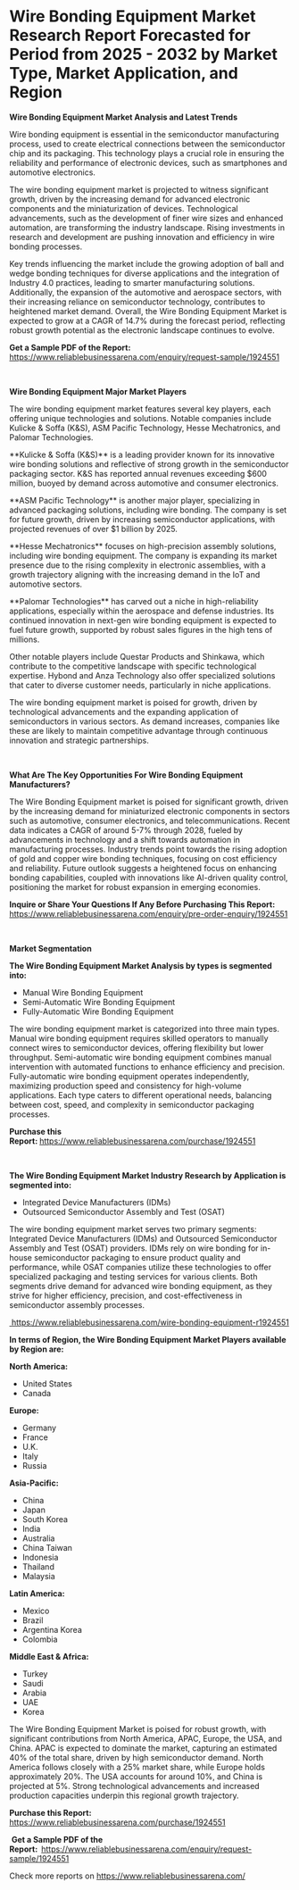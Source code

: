 <p><h1>Wire Bonding Equipment Market Research Report Forecasted for Period from 2025 -  2032 by Market Type, Market Application, and Region</h1></p><p><strong>Wire Bonding Equipment Market Analysis and Latest Trends</strong></p>
<p><p>Wire bonding equipment is essential in the semiconductor manufacturing process, used to create electrical connections between the semiconductor chip and its packaging. This technology plays a crucial role in ensuring the reliability and performance of electronic devices, such as smartphones and automotive electronics.</p><p>The wire bonding equipment market is projected to witness significant growth, driven by the increasing demand for advanced electronic components and the miniaturization of devices. Technological advancements, such as the development of finer wire sizes and enhanced automation, are transforming the industry landscape. Rising investments in research and development are pushing innovation and efficiency in wire bonding processes.</p><p>Key trends influencing the market include the growing adoption of ball and wedge bonding techniques for diverse applications and the integration of Industry 4.0 practices, leading to smarter manufacturing solutions. Additionally, the expansion of the automotive and aerospace sectors, with their increasing reliance on semiconductor technology, contributes to heightened market demand. Overall, the Wire Bonding Equipment Market is expected to grow at a CAGR of 14.7% during the forecast period, reflecting robust growth potential as the electronic landscape continues to evolve.</p></p>
<p><strong>Get a Sample PDF of the Report:&nbsp;</strong> <a href="https://www.reliablebusinessarena.com/enquiry/request-sample/1924551?utm_campaign=2822&utm_medium=2&utm_source=Github&utm_content=ia&utm_term=28032025&utm_id=wire-bonding-equipment">https://www.reliablebusinessarena.com/enquiry/request-sample/1924551</a></p>
<p>&nbsp;</p>
<p><strong>Wire Bonding Equipment Major Market Players</strong></p>
<p><p>The wire bonding equipment market features several key players, each offering unique technologies and solutions. Notable companies include Kulicke & Soffa (K&S), ASM Pacific Technology, Hesse Mechatronics, and Palomar Technologies.</p><p>**Kulicke & Soffa (K&S)** is a leading provider known for its innovative wire bonding solutions and reflective of strong growth in the semiconductor packaging sector. K&S has reported annual revenues exceeding $600 million, buoyed by demand across automotive and consumer electronics.</p><p>**ASM Pacific Technology** is another major player, specializing in advanced packaging solutions, including wire bonding. The company is set for future growth, driven by increasing semiconductor applications, with projected revenues of over $1 billion by 2025.</p><p>**Hesse Mechatronics** focuses on high-precision assembly solutions, including wire bonding equipment. The company is expanding its market presence due to the rising complexity in electronic assemblies, with a growth trajectory aligning with the increasing demand in the IoT and automotive sectors.</p><p>**Palomar Technologies** has carved out a niche in high-reliability applications, especially within the aerospace and defense industries. Its continued innovation in next-gen wire bonding equipment is expected to fuel future growth, supported by robust sales figures in the high tens of millions.</p><p>Other notable players include Questar Products and Shinkawa, which contribute to the competitive landscape with specific technological expertise. Hybond and Anza Technology also offer specialized solutions that cater to diverse customer needs, particularly in niche applications. </p><p>The wire bonding equipment market is poised for growth, driven by technological advancements and the expanding application of semiconductors in various sectors. As demand increases, companies like these are likely to maintain competitive advantage through continuous innovation and strategic partnerships.</p></p>
<p>&nbsp;</p>
<p><strong>What Are The Key Opportunities For Wire Bonding Equipment Manufacturers?</strong></p>
<p><p>The Wire Bonding Equipment market is poised for significant growth, driven by the increasing demand for miniaturized electronic components in sectors such as automotive, consumer electronics, and telecommunications. Recent data indicates a CAGR of around 5-7% through 2028, fueled by advancements in technology and a shift towards automation in manufacturing processes. Industry trends point towards the rising adoption of gold and copper wire bonding techniques, focusing on cost efficiency and reliability. Future outlook suggests a heightened focus on enhancing bonding capabilities, coupled with innovations like AI-driven quality control, positioning the market for robust expansion in emerging economies.</p></p>
<p><strong>Inquire or Share Your Questions If Any Before Purchasing This Report:</strong> <a href="https://www.reliablebusinessarena.com/enquiry/pre-order-enquiry/1924551?utm_campaign=2822&utm_medium=2&utm_source=Github&utm_content=ia&utm_term=28032025&utm_id=wire-bonding-equipment">https://www.reliablebusinessarena.com/enquiry/pre-order-enquiry/1924551</a></p>
<p>&nbsp;</p>
<p><strong>Market Segmentation</strong></p>
<p><strong>The Wire Bonding Equipment Market Analysis by types is segmented into:</strong></p>
<p><ul><li>Manual Wire Bonding Equipment</li><li>Semi-Automatic Wire Bonding Equipment</li><li>Fully-Automatic Wire Bonding Equipment</li></ul></p>
<p><p>The wire bonding equipment market is categorized into three main types. Manual wire bonding equipment requires skilled operators to manually connect wires to semiconductor devices, offering flexibility but lower throughput. Semi-automatic wire bonding equipment combines manual intervention with automated functions to enhance efficiency and precision. Fully-automatic wire bonding equipment operates independently, maximizing production speed and consistency for high-volume applications. Each type caters to different operational needs, balancing between cost, speed, and complexity in semiconductor packaging processes.</p></p>
<p><strong>Purchase this Report:&nbsp;</strong><a href="https://www.reliablebusinessarena.com/purchase/1924551?utm_campaign=2822&utm_medium=2&utm_source=Github&utm_content=ia&utm_term=28032025&utm_id=wire-bonding-equipment">https://www.reliablebusinessarena.com/purchase/1924551</a></p>
<p>&nbsp;</p>
<p><strong>The Wire Bonding Equipment Market Industry Research by Application is segmented into:</strong></p>
<p><ul><li>Integrated Device Manufacturers (IDMs)</li><li>Outsourced Semiconductor Assembly and Test (OSAT)</li></ul></p>
<p><p>The wire bonding equipment market serves two primary segments: Integrated Device Manufacturers (IDMs) and Outsourced Semiconductor Assembly and Test (OSAT) providers. IDMs rely on wire bonding for in-house semiconductor packaging to ensure product quality and performance, while OSAT companies utilize these technologies to offer specialized packaging and testing services for various clients. Both segments drive demand for advanced wire bonding equipment, as they strive for higher efficiency, precision, and cost-effectiveness in semiconductor assembly processes.</p></p>
<p><a href="https://www.reliablebusinessarena.com/wire-bonding-equipment-r1924551?utm_campaign=2822&utm_medium=2&utm_source=Github&utm_content=ia&utm_term=28032025&utm_id=wire-bonding-equipment">&nbsp;https://www.reliablebusinessarena.com/wire-bonding-equipment-r1924551</a></p>
<p><strong>In terms of Region, the Wire Bonding Equipment Market Players available by Region are:</strong></p>
<p>
    <p> <strong> North America: </strong>
        <ul>
            <li>United States</li>
            <li>Canada</li>
        </ul>
        </p> 
    <p> <strong> Europe: </strong>
        <ul>
            <li>Germany</li>
            <li>France</li>
            <li>U.K.</li>
            <li>Italy</li>
            <li>Russia</li>
        </ul>
        </p> 
    <p> <strong> Asia-Pacific: </strong>
        <ul>
            <li>China</li>
            <li>Japan</li>
            <li>South Korea</li>
            <li>India</li>
            <li>Australia</li>
            <li>China Taiwan</li>
            <li>Indonesia</li>
            <li>Thailand</li>
            <li>Malaysia</li>
        </ul>
        </p> 
    <p> <strong> Latin America: </strong>
        <ul>
            <li>Mexico</li>
            <li>Brazil</li>
            <li>Argentina Korea</li>
            <li>Colombia</li>
        </ul>
        </p> 
    <p> <strong> Middle East & Africa: </strong>
        <ul>
            <li>Turkey</li>
            <li>Saudi</li>
            <li>Arabia</li>
            <li>UAE</li>
            <li>Korea</li>
        </ul>
    </p>
    </p>
<p><p>The Wire Bonding Equipment Market is poised for robust growth, with significant contributions from North America, APAC, Europe, the USA, and China. APAC is expected to dominate the market, capturing an estimated 40% of the total share, driven by high semiconductor demand. North America follows closely with a 25% market share, while Europe holds approximately 20%. The USA accounts for around 10%, and China is projected at 5%. Strong technological advancements and increased production capacities underpin this regional growth trajectory.</p></p>
<p><strong>Purchase this Report: </strong><a href="https://www.reliablebusinessarena.com/purchase/1924551?utm_campaign=2822&utm_medium=2&utm_source=Github&utm_content=ia&utm_term=28032025&utm_id=wire-bonding-equipment">https://www.reliablebusinessarena.com/purchase/1924551</a></p>
<p>&nbsp;<strong>Get a Sample PDF of the Report:&nbsp;&nbsp;</strong><a href="https://www.reliablebusinessarena.com/enquiry/request-sample/1924551?utm_campaign=2822&utm_medium=2&utm_source=Github&utm_content=ia&utm_term=28032025&utm_id=wire-bonding-equipment">https://www.reliablebusinessarena.com/enquiry/request-sample/1924551</a></p>
<p><strong></strong></p>
<p>Check more reports on <a href="https://www.reliablebusinessarena.com/?utm_campaign=2822&utm_medium=2&utm_source=Github&utm_content=ia&utm_term=28032025&utm_id=wire-bonding-equipment">https://www.reliablebusinessarena.com/</a></p>